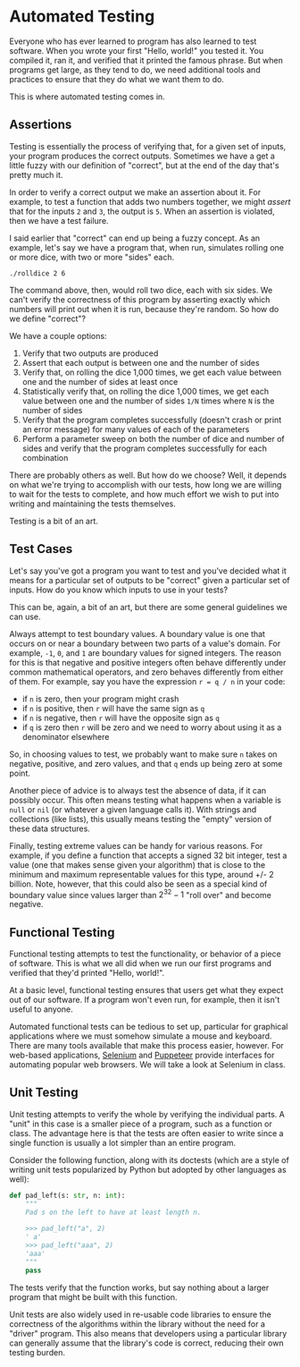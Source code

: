 # Automated Testing

Everyone who has ever learned to program has also learned to test software. When
you wrote your first "Hello, world!" you tested it. You compiled it, ran it, and
verified that it printed the famous phrase. But when programs get large, as they
tend to do, we need additional tools and practices to ensure that they do what
we want them to do.

This is where automated testing comes in.

## Assertions

Testing is essentially the process of verifying that, for a given set of inputs,
your program produces the correct outputs. Sometimes we have a get a little
fuzzy with our definition of "correct", but at the end of the day that's pretty
much it.

In order to verify a correct output we make an assertion about it. For example,
to test a function that adds two numbers together, we might *assert* that for
the inputs `2` and `3`, the output is `5`. When an assertion is violated, then
we have a test failure.

I said earlier that "correct" can end up being a fuzzy concept. As an example,
let's say we have a program that, when run, simulates rolling one or more dice,
with two or more "sides" each.

```
./rolldice 2 6
```

The command above, then, would roll two dice, each with six sides. We can't
verify the correctness of this program by asserting exactly which numbers will
print out when it is run, because they're random. So how do we define "correct"?

We have a couple options:

  1. Verify that two outputs are produced
  2. Assert that each output is between one and the number of sides
  3. Verify that, on rolling the dice 1,000 times, we get each value
     between one and the number of sides at least once
  4. Statistically verify that, on rolling the dice 1,000 times, we get each
     value between one and the number of sides `1/N` times where `N` is the
     number of sides
  5. Verify that the program completes successfully (doesn't crash or print an
     error message) for many values of each of the parameters
  6. Perform a parameter sweep on both the number of dice and number of sides
     and verify that the program completes successfully for each combination

There are probably others as well. But how do we choose? Well, it depends on
what we're trying to accomplish with our tests, how long we are willing to wait
for the tests to complete, and how much effort we wish to put into writing and
maintaining the tests themselves.

Testing is a bit of an art.

## Test Cases

Let's say you've got a program you want to test and you've decided what it means
for a particular set of outputs to be "correct" given a particular set of
inputs. How do you know which inputs to use in your tests?

This can be, again, a bit of an art, but there are some general guidelines we
can use.

Always attempt to test boundary values. A boundary value is one that occurs on
or near a boundary between two parts of a value's domain. For example, `-1`,
`0`, and `1` are boundary values for signed integers. The reason for this is
that negative and positive integers often behave differently under common
mathematical operators, and zero behaves differently from either of them. For
example, say you have the expression `r = q / n` in your code:

  - if `n` is zero, then your program might crash
  - if `n` is positive, then `r` will have the same sign as `q`
  - if `n` is negative, then `r` will have the opposite sign as `q`
  - if `q` is zero then `r` will be zero and we need to worry about using it as
    a denominator elsewhere

So, in choosing values to test, we probably want to make sure `n` takes on
negative, positive, and zero values, and that `q` ends up being zero at some
point.

Another piece of advice is to always test the absence of data, if it can
possibly occur. This often means testing what happens when a variable is `null`
or `nil` (or whatever a given language calls it). With strings and collections
(like lists), this usually means testing the "empty" version of these data
structures.

Finally, testing extreme values can be handy for various reasons. For example,
if you define a function that accepts a signed 32 bit integer, test a value
(one that makes sense given your algorithm) that is close to the minimum and
maximum representable values for this type, around +/- 2 billion. Note, however,
that this could also be seen as a special kind of boundary value since values
larger than $2^32-1$ "roll over" and become negative.

## Functional Testing

Functional testing attempts to test the functionality, or behavior of a piece of
software. This is what we all did when we run our first programs and verified
that they'd printed "Hello, world!".

At a basic level, functional testing ensures that users get what they expect out
of our software. If a program won't even run, for example, then it isn't useful
to anyone.

Automated functional tests can be tedious to set up, particular for graphical
applications where we must somehow simulate a mouse and keyboard. There are many
tools available that make this process easier, however. For web-based
applications, [Selenium](https://www.selenium.dev) and
[Puppeteer](https://pptr.dev) provide interfaces for automating popular web
browsers. We will take a look at Selenium in class.

## Unit Testing

Unit testing attempts to verify the whole by verifying the individual parts. A
"unit" in this case is a smaller piece of a program, such as a function or
class. The advantage here is that the tests are often easier to write since a
single function is usually a lot simpler than an entire program.

Consider the following function, along with its doctests (which are a style of
writing unit tests popularized by Python but adopted by other languages as
well):

```python
def pad_left(s: str, n: int):
    """
    Pad s on the left to have at least length n.
    
    >>> pad_left("a", 2)
    ' a'
    >>> pad_left("aaa", 2)
    'aaa'
    """
    pass
```

The tests verify that the function works, but say nothing about a larger program
that might be built with this function.

Unit tests are also widely used in re-usable code libraries to ensure the
correctness of the algorithms within the library without the need for a "driver"
program. This also means that developers using a particular library can
generally assume that the library's code is correct, reducing their own testing
burden.

